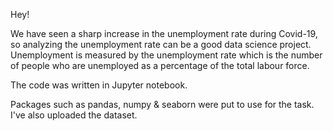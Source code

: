 Hey! 

We have seen a sharp increase in the unemployment rate during Covid-19, so analyzing the unemployment rate can be a good data science project.                                                   
Unemployment is measured by the unemployment rate which is the number of people who are unemployed as a percentage of the total labour force. 

The code was written in Jupyter notebook.       

Packages such as pandas, numpy & seaborn were put to use for the task.                        
I've also uploaded the dataset.
